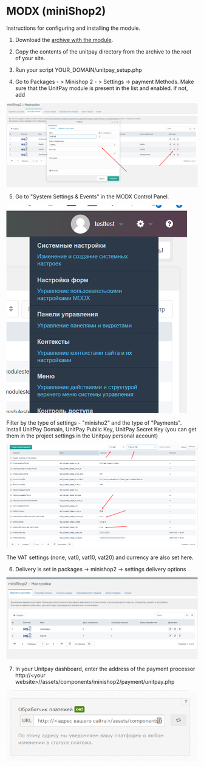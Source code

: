 # MODX \(miniShop2\)

Instructions for configuring and installing the module.

1. Download the [archive with the module](https://github.com/unitpay/modx/archive/main.zip).

2. Copy the contents of the unitpay directory from the archive to the root of your site.

3. Run your script YOUR\_DOMAIN/unitpay\_setup.php

4. Go to Packages - &gt; Minishop 2 - &gt; Settings -&gt; payment Methods. Make sure that the UnitPay module is present in the list and enabled. if not, add

![](../../.gitbook/assets/image_2020-12-14_17-33-55.png)

5. Go to "System Settings & Events" in the MODX Control Panel. 

![](../../.gitbook/assets/nastroiki.png)

Filter by the type of settings - "minisho2" and the type of "Payments". Install UnitPay Domain, UnitPay Public Key, UnitPay Secret Key \(you can get them in the project settings in the Unitpay personal account\)

![](../../.gitbook/assets/b3de862d-5262-47f1-b0a9-3a2b4cbbe663.png)

The VAT settings \(none, vat0, vat10, vat20\) and currency are also set here.

6. Delivery is set in packages -&gt; minishop2 -&gt; settings delivery options

![](../../.gitbook/assets/dostavka.png)

7. In your Unitpay dashboard, enter the address of the payment processor http://&lt;your website&gt;//assets/components/minishop2/payment/unitpay.php

![](../../.gitbook/assets/503ada5aa8cf420011bef9717e36cc70.png)

